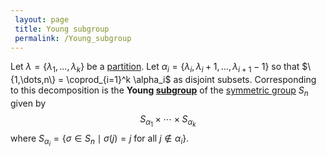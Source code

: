 ```yaml
---
 layout: page
 title: Young subgroup
 permalink: /Young_subgroup
---
```

Let $\lambda = \{\lambda_1,\dots,\lambda_k\}$ be a [partition](https://defsmath.github.io/DefsMath/partition_of_an_integer). Let $\alpha_i = \{\lambda_i, \lambda_i + 1, \dots, \lambda_{i+1} - 1\}$ so that $\{1,\dots,n\} = \coprod_{i=1}^k \alpha_i$ as disjoint subsets. Corresponding to this decomposition is the **Young [subgroup](https://defsmath.github.io/DefsMath/subgroup)** of the [symmetric group](https://defsmath.github.io/DefsMath/symmetric_group) $S_n$ given by $$S_{\alpha_1} \times \cdots \times S_{\alpha_k}$$ where $S_{\alpha_i} = \{\sigma\in S_n \mid \sigma(j) = j \text{ for all } j\notin \alpha_i\}$.